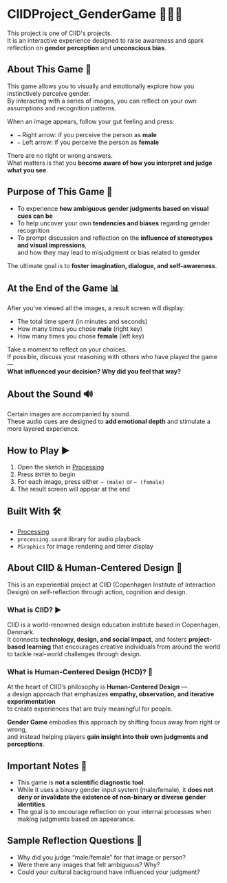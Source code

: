 # CIIDProject_GenderGame 🧑‍🤝‍🧑

This project is one of CIID's projects.<br>
It is an interactive experience designed to raise awareness and spark reflection on **gender perception** and **unconscious bias**.

## About This Game 🧩

This game allows you to visually and emotionally explore how you instinctively perceive gender. <br>
By interacting with a series of images, you can reflect on your own assumptions and recognition patterns.

When an image appears, follow your gut feeling and press:

- `→` Right arrow: if you perceive the person as **male**  
- `←` Left arrow: if you perceive the person as **female**

There are no right or wrong answers.  
What matters is that you **become aware of how you interpret and judge what you see**.

## Purpose of This Game 🎯

- To experience **how ambiguous gender judgments based on visual cues can be**  
- To help uncover your own **tendencies and biases** regarding gender recognition  
- To prompt discussion and reflection on the **influence of stereotypes and visual impressions**,  
  and how they may lead to misjudgment or bias related to gender

The ultimate goal is to **foster imagination, dialogue, and self-awareness**.

## At the End of the Game 📊

After you've viewed all the images, a result screen will display:

- The total time spent (in minutes and seconds)  
- How many times you chose **male** (right key)  
- How many times you chose **female** (left key)

Take a moment to reflect on your choices.  
If possible, discuss your reasoning with others who have played the game —  
**What influenced your decision? Why did you feel that way?**

## About the Sound 🔊

Certain images are accompanied by sound.  
These audio cues are designed to **add emotional depth** and stimulate a more layered experience.

## How to Play ▶️

1. Open the sketch in [Processing](https://processing.org/)  
2. Press `ENTER` to begin  
3. For each image, press either `→ (male)` or `← (female)`  
4. The result screen will appear at the end

## Built With 🛠️

- [Processing](https://processing.org/)  
- `processing.sound` library for audio playback  
- `PGraphics` for image rendering and timer display

## About CIID & Human-Centered Design 🧠

This is an experiential project at CIID (Copenhagen Institute of Interaction Design) on self-reflection through action, cognition and design.

### What is CIID? ▶️

CIID is a world-renowned design education institute based in Copenhagen, Denmark.  
It connects **technology, design, and social impact**, and fosters **project-based learning** that encourages creative individuals from around the world to tackle real-world challenges through design.

### What is Human-Centered Design (HCD)? 👥

At the heart of CIID’s philosophy is **Human-Centered Design** —  
a design approach that emphasizes **empathy, observation, and iterative experimentation**  
to create experiences that are truly meaningful for people.

**Gender Game** embodies this approach by shifting focus away from right or wrong,  
and instead helping players **gain insight into their own judgments and perceptions**.

## Important Notes 📌

- This game is **not a scientific diagnostic tool**.  
- While it uses a binary gender input system (male/female), it **does not deny or invalidate the existence of non-binary or diverse gender identities**.  
- The goal is to encourage reflection on your internal processes when making judgments based on appearance.

## Sample Reflection Questions 💬

- Why did you judge “male/female” for that image or person?
- Were there any images that felt ambiguous? Why?
- Could your cultural background have influenced your judgment?
